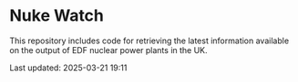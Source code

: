 # Nuke Watch

This repository includes code for retrieving the latest information available on the output of EDF nuclear power plants in the UK.

Last updated: 2025-03-21 19:11